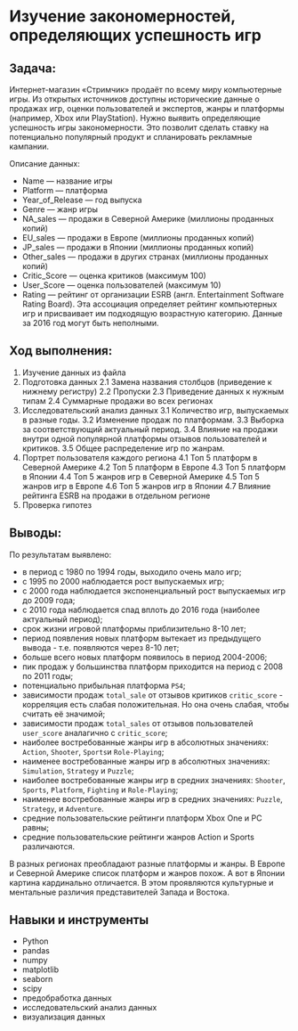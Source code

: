 #  Изучение закономерностей, определяющих успешность игр

## Задача: 
Интернет-магазин «Стримчик» продаёт по всему миру компьютерные игры. Из открытых источников доступны исторические данные о продажах игр, оценки пользователей и экспертов, жанры и платформы (например, Xbox или PlayStation).
Нужно выявить определяющие успешность игры закономерности. Это позволит сделать ставку на потенциально популярный продукт и спланировать рекламные кампании.

Описание данных:
* Name — название игры
* Platform — платформа
* Year_of_Release — год выпуска
* Genre — жанр игры
* NA_sales — продажи в Северной Америке (миллионы проданных копий)
* EU_sales — продажи в Европе (миллионы проданных копий)
* JP_sales — продажи в Японии (миллионы проданных копий)
* Other_sales — продажи в других странах (миллионы проданных копий)
* Critic_Score — оценка критиков (максимум 100)
* User_Score — оценка пользователей (максимум 10)
* Rating — рейтинг от организации ESRB (англ. Entertainment Software Rating Board). 
Эта ассоциация определяет рейтинг компьютерных игр и присваивает им подходящую возрастную категорию.
Данные за 2016 год могут быть неполными.

## Ход выполнения:
1. Изучение данных из файла
2. Подготовка данных
   2.1  Замена названия столбцов (приведение к нижнему регистру)
   2.2  Пропуски
   2.3  Приведение данных к нужным типам
   2.4  Суммарные продажи во всех регионах
3. Исследовательский анализ данных
   3.1  Количество игр, выпускаемых в разные годы.
   3.2  Изменение продаж по платформам.
   3.3  Выборка за соответствующий актуальный период.
   3.4  Влияние на продажи внутри одной популярной платформы отзывов пользователей и критиков.
   3.5  Общее распределение игр по жанрам.
4. Портрет пользователя каждого региона
   4.1  Топ 5 платформ в Северной Америке
   4.2  Топ 5 платформ в Европе
   4.3  Топ 5 платформ в Японии
   4.4  Топ 5 жанров игр в Северной Америке
   4.5  Топ 5 жанров игр в Европе
   4.6  Топ 5 жанров игр в Японии
   4.7  Влияние рейтинга ESRB на продажи в отдельном регионе
5. Проверка гипотез

## Выводы:

По результатам выявлено:
* в период с 1980 по 1994 годы, выходило очень мало игр;
* с 1995 по 2000 наблюдается рост выпускаемых игр; 
* с 2000 года наблюдается экспоненциальный рост выпускаемых игр до 2009 года;
* с 2010 года наблюдается спад вплоть до 2016 года (наиболее актуальный период);
* срок жизни игровой платформы приблизительно 8-10 лет;
* период появления новых платформ вытекает из предыдущего вывода - т.е. появляются через 8-10 лет;
* больше всего новых платформ появилось в период 2004-2006;
* пик продаж у большинства платформ приходится на период с 2008 по 2011 годы;
* потенциально прибыльная платформа `PS4`;
* зависимости продаж `total_sale` от отзывов критиков `critic_score` - корреляция есть слабая положительная. Но она очень слабая, чтобы считать её значимой;
* зависимости продаж `total_sales` от отзывов пользователей `user_score` аналагично с `critic_score`;
* наиболее востребованные жанры игр в абсолютных значениях: `Action`, `Shooter`, `Sports`и `Role-Playing`;
* наименее востребованные жанры игр в абсолютных значениях: `Simulation`, `Strategy` и `Puzzle`;
* наиболее востребованные жанры игр в средних значениях: `Shooter`, `Sports`, `Platform`, `Fighting` и `Role-Playing`;
* наименее востребованные жанры игр в средних значениях: `Puzzle`, `Strategy`,  и `Adventure`.
* средние пользовательские рейтинги платформ Xbox One и PC равны;
* средние пользовательские рейтинги жанров Action и Sports различаются.

В разных регионах преобладают разные платформы и жанры. В Европе и Северной Америке список платформ и жанров похож. А вот в Японии картина кардинально отличается. 
В этом проявляются культурные и ментальные различия представителей Запада и Востока.


## Навыки и инструменты
* Python
* pandas
* numpy
* matplotlib
* seaborn
* scipy
* предобработка данных
* исследовательский анализ данных
* визуализация данных
